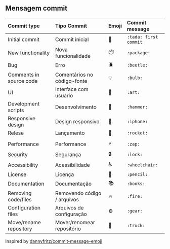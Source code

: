 ## Mensagem commit

| Commit type                 | Tipo Commit                 | Emoji              |Commit message        |
|:----------------------------|:----------------------------|:-------------------|:---------------------|
| Initial commit              | Commit inicial              | :tada:             |`:tada: first commit` |
| New functionality           | Nova funcionalidade         | :package:          |`:package:  `         |
| Bug                         | Erro                        | :beetle:           |`:beetle:`            |
| Comments in source code     | Comentários no código-fonte | :bulb:             |`:bulb:`              |
| UI                          | Interface com usuario       | :art:              |`:art:`               |
| Development scripts         | Desenvolvimento             | :hammer:           |`:hammer:`            |
| Responsive design           | Design responsivo           | :iphone:           |`:iphone:`            |
| Relese                      | Lançamento                  | :rocket:           |`:rocket:`            |
| |
| Performance                 | Performance                 | :zap:              |`:zap:`               |
| Security                    | Segurança                   | :lock:             |`:lock:`              |
| Accessibility               | Acessibilidade              | :wheelchair:       |`:wheelchair:`        |
| License                     | Licença                     | :pencil:           |`:pencil:`            |
| Documentation               | Documentação                | :books:            |`:books:`             |
| Removing code/files         | Removendo código / arquivos | :fire:             |`:fire:`              |
| Configuration files         | Arquivos de configuração    | :gear:             |`:gear:`              |
| Move/rename repository      | Mover/renomear repositório  | :truck:            |`:truck:`             |



Inspired by [dannyfritz/commit-message-emoji](https://github.com/dannyfritz/commit-message-emoji)
